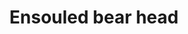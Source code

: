 ---
layout: item
title: Ensouled bear head
item-id: 13462
datatable: true
id: 13462
name: "Ensouled bear head"
members: true
lowalch: 104
highalch: 156
examine: "The creature's soul is still in here."
monsters:
  - id: 2838
    name: "Grizzly bear"
    members: false
    combat_level: 21
    wiki_url: "https://oldschool.runescape.wiki/w/Grizzly_bear#Level_21"
    drops:
      - quantity: "1"
        rarity: 0.04
    image: "https://oldschool.runescape.wiki/images/thumb/5/51/Grizzly_bear_%28level_21%29.png/280px-Grizzly_bear_%28level_21%29.png?5c286"
  - id: 2839
    name: "Black bear"
    members: false
    combat_level: 19
    wiki_url: "https://oldschool.runescape.wiki/w/Black_bear"
    drops:
      - quantity: "1"
        rarity: 0.04
    image: "https://oldschool.runescape.wiki/images/thumb/1/1c/Black_bear.png/280px-Black_bear.png?f440b"
  - id: 3423
    name: "Grizzly bear"
    members: true
    combat_level: 42
    wiki_url: "https://oldschool.runescape.wiki/w/Grizzly_bear#Level_42"
    drops:
      - quantity: "1"
        rarity: 0.04
    image: "https://oldschool.runescape.wiki/images/thumb/5/51/Grizzly_bear_%28level_21%29.png/280px-Grizzly_bear_%28level_21%29.png?5c286"
  - id: 3424
    name: "Grizzly bear cub"
    members: true
    combat_level: 33
    wiki_url: "https://oldschool.runescape.wiki/w/Grizzly_bear_cub#Level_33"
    drops:
      - quantity: "1"
        rarity: 0.04
    image: "https://oldschool.runescape.wiki/images/thumb/8/8b/Grizzly_bear_cub_%28level_33%29.png/260px-Grizzly_bear_cub_%28level_33%29.png?7a38d"
  - id: 3425
    name: "Grizzly bear cub"
    members: true
    combat_level: 36
    wiki_url: "https://oldschool.runescape.wiki/w/Grizzly_bear_cub#Level_36"
    drops:
      - quantity: "1"
        rarity: 0.04
    image: "https://oldschool.runescape.wiki/images/thumb/8/8b/Grizzly_bear_cub_%28level_33%29.png/260px-Grizzly_bear_cub_%28level_33%29.png?7a38d"
  - id: 3908
    name: "Bear Cub"
    members: true
    combat_level: 15
    wiki_url: "https://oldschool.runescape.wiki/w/Bear_Cub#1"
    drops:
      - quantity: "1"
        rarity: 0.04
    image: "https://oldschool.runescape.wiki/images/thumb/e/e0/Bear_Cub_%281%29.png/260px-Bear_Cub_%281%29.png?f87a5"
---